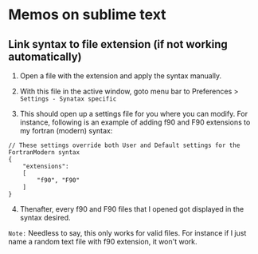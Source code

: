# Memos on sublime text


## Link syntax to file extension (if not working automatically)

1. Open a file with the extension and apply the syntax manually.

2. With this file in the active window, goto menu bar to Preferences > `Settings - Synatax specific`

3. This should open up a settings file for you where you can modify. For instance, following is an example of adding f90 and F90 extensions to my fortran (modern) syntax:

```
// These settings override both User and Default settings for the FortranModern syntax
{
	"extensions":
	[
		"f90", "F90"
	]
}
```

4. Thenafter, every f90 and F90 files that I opened got displayed in the syntax desired.

`Note:` Needless to say, this only works for valid files. For instance if I just name a random text file with f90 extension, it won't work.
